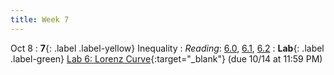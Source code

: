 ```yaml
---
title: Week 7
---
```


Oct 8
: **7**{: .label .label-yellow} Inequality
: *Reading*: [6.0](https://data-88e.github.io/textbook/content/06-inequality/index.html), [6.1](https://data-88e.github.io/textbook/content/06-inequality/inequality.html), [6.2](https://data-88e.github.io/textbook/content/06-inequality/historical-inequality.html)
: **Lab**{: .label .label-green} [Lab 6: Lorenz Curve](https://datahub.berkeley.edu/hub/user-redirect/git-pull?repo=https%3A%2F%2Fgithub.com%2Fdata-88e%2Ffa25-student&branch=main&urlpath=lab%2Ftree%2Ffa25-student%2Flab%2Flab06%2Flab06.ipynb){:target="_blank"} (due 10/14 at 11:59 PM)